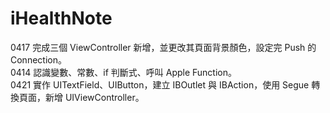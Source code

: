 # iHealthNote

0417 完成三個 ViewController 新增，並更改其頁面背景顏色，設定完 Push 的 Connection。  
0414 認識變數、常數、if 判斷式、呼叫 Apple Function。  
0421 實作 UITextField、UIButton，建立 IBOutlet 與 IBAction，使用 Segue 轉換頁面，新增 UIViewController。

